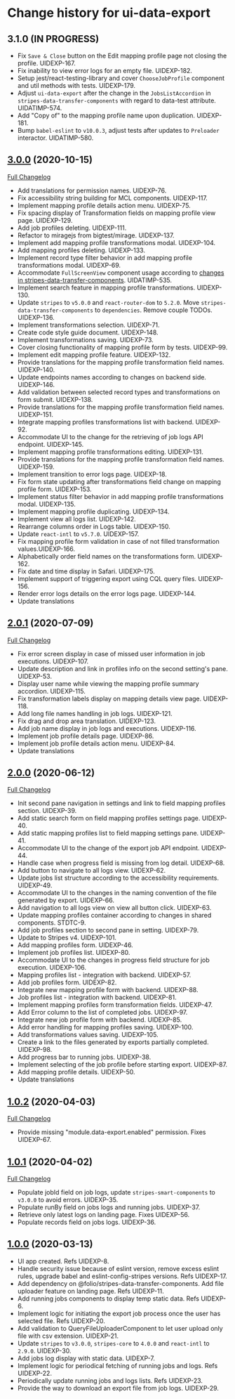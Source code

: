 # Change history for ui-data-export

## 3.1.0 (IN PROGRESS)
* Fix `Save & Close` button on the Edit mapping profile page not closing the profile. UIDEXP-167.
* Fix inability to view error logs for an empty file. UIDEXP-182.
* Setup jest/react-testing-library and cover `ChooseJobProfile` component and util methods with tests. UIDEXP-179.
* Adjust `ui-data-export` after the change in the `JobsListAccordion` in `stripes-data-transfer-components` with regard to data-test attribute. UIDATIMP-574.
* Add "Copy of" to the mapping profile name upon duplication. UIDEXP-181.
* Bump `babel-eslint` to `v10.0.3`, adjust tests after updates to `Preloader` interactor. UIDATIMP-580.

## [3.0.0](https://github.com/folio-org/ui-data-export/tree/v3.0.0) (2020-10-15)
[Full Changelog](https://github.com/folio-org/ui-data-export/tree/v2.0.1...v3.0.0)
* Add translations for permission names. UIDEXP-76.
* Fix accessibility string building for MCL components. UIDEXP-117.
* Implement mapping profile details action menu. UIDEXP-75.
* Fix spacing display of Transformation fields on mapping profile view page. UIDEXP-129.
* Add job profiles deleting. UIDEXP-111.
* Refactor to miragejs from bigtest/mirage. UIDEXP-137.
* Implement add mapping profile transformations modal. UIDEXP-104.
* Add mapping profiles deleting. UIDEXP-133.
* Implement record type filter behavior in add mapping profile transformations modal. UIDEXP-69.
* Accommodate `FullScreenView` component usage according to [changes in stripes-data-transfer-components](https://github.com/folio-org/stripes-data-transfer-components/pull/88/files). UIDATIMP-535.
* Implement search feature in mapping profile transformations. UIDEXP-130.
* Update `stripes` to `v5.0.0` and `react-router-dom` to `5.2.0`. Move `stripes-data-transfer-components` to `dependencies`. Remove couple TODOs. UIDEXP-136.
* Implement transformations selection. UIDEXP-71.
* Create code style guide document. UIDEXP-148.
* Implement transformations saving. UIDEXP-73.
* Cover closing functionality of mapping profile form by tests. UIDEXP-99.
* Implement edit mapping profile feature. UIDEXP-132.
* Provide translations for the mapping profile transformation field names. UIDEXP-140.
* Update endpoints names according to changes on backend side. UIDEXP-146.
* Add validation between selected record types and transformations on form submit. UIDEXP-138.
* Provide translations for the mapping profile transformation field names. UIDEXP-151.
* Integrate mapping profiles transformations list with backend. UIDEXP-92.
* Accommodate UI to the change for the retrieving of job logs API endpoint. UIDEXP-145.
* Implement mapping profile transformations editing. UIDEXP-131.
* Provide translations for the mapping profile transformation field names. UIDEXP-159.
* Implement transition to error logs page. UIDEXP-18.
* Fix form state updating after transformations field change on mapping profile form. UIDEXP-153.
* Implement status filter behavior in add mapping profile transformations modal. UIDEXP-135.
* Implement mapping profile duplicating. UIDEXP-134.
* Implement view all logs list. UIDEXP-142.
* Rearrange columns order in Logs table. UIDEXP-150.
* Update `react-intl` to `v5.7.0`. UIDEXP-157.
* Fix mapping profile form validation in case of not filled transformation values.UIDEXP-166.
* Alphabetically order field names on the transformations form. UIDEXP-162.
* Fix date and time display in Safari. UIDEXP-175.
* Implement support of triggering export using CQL query files. UIDEXP-156.
* Render error logs details on the error logs page. UIDEXP-144.
* Update translations

## [2.0.1](https://github.com/folio-org/ui-data-export/tree/v2.0.1) (2020-07-09)
[Full Changelog](https://github.com/folio-org/ui-data-export/tree/v2.0.0...v2.0.1)
* Fix error screen display in case of missed user information in job executions. UIDEXP-107.
* Update description and link in profiles info on the second setting's pane. UIDEXP-53.
* Display user name while viewing the mapping profile summary accordion. UIDEXP-115.
* Fix transformation labels display on mapping details view page. UIDEXP-118.
* Add long file names handling in job logs. UIDEXP-121.
* Fix drag and drop area translation. UIDEXP-123.
* Add job name display in job logs and executions. UIDEXP-116.
* Implement job profile details page. UIDEXP-86.
* Implement job profile details action menu. UIDEXP-84.
* Update translations

## [2.0.0](https://github.com/folio-org/ui-data-export/tree/v2.0.0) (2020-06-12)
[Full Changelog](https://github.com/folio-org/ui-data-export/tree/v1.0.2...v2.0.0)
* Init second pane navigation in settings and link to field mapping profiles section. UIDEXP-39.
* Add static search form on field mapping profiles settings page. UIDEXP-40.
* Add static mapping profiles list to field mapping settings pane. UIDEXP-41.
* Accommodate UI to the change of the export job API endpoint. UIDEXP-44.
* Handle case when progress field is missing from log detail. UIDEXP-68.
* Add button to navigate to all logs view. UIDEXP-62.
* Update jobs list structure according to the accessibility requirements. UIDEXP-49.
* Accommodate UI to the changes in the naming convention of the file generated by export. UIDEXP-66.
* Add navigation to all logs view on view all button click. UIDEXP-63.
* Update mapping profiles container according to changes in shared components. STDTC-9.
* Add job profiles section to second pane in setting. UIDEXP-79.
* Update to Stripes v4. UIDEXP-101.
* Add mapping profiles form. UIDEXP-46.
* Implement job profiles list. UIDEXP-80.
* Accommodate UI to the changes in progress field structure for job execution. UIDEXP-106.
* Mapping profiles list - integration with backend. UIDEXP-57.
* Add job profiles form. UIDEXP-82.
* Integrate new mapping profile form with backend. UIDEXP-88.
* Job profiles list - integration with backend. UIDEXP-81.
* Implement mapping profiles form transformation fields. UIDEXP-47.
* Add Error column to the list of completed jobs. UIDEXP-97.
* Integrate new job profile form with backend. UIDEXP-85.
* Add error handling for mapping profiles saving. UIDEXP-100.
* Add transformations values saving. UIDEXP-105.
* Create a link to the files generated by exports partially completed. UIDEXP-98.
* Add progress bar to running jobs. UIDEXP-38.
* Implement selecting of the job profile before starting export. UIDEXP-87.
* Add mapping profile details. UIDEXP-50.
* Update translations

## [1.0.2](https://github.com/folio-org/ui-data-export/tree/v1.0.2) (2020-04-03)
[Full Changelog](https://github.com/folio-org/ui-data-export/tree/v1.0.1...v1.0.2)
* Provide missing "module.data-export.enabled" permission. Fixes UIDEXP-67.

## [1.0.1](https://github.com/folio-org/ui-data-export/tree/v1.0.1) (2020-04-02)
[Full Changelog](https://github.com/folio-org/ui-data-export/tree/v1.0.0...v1.0.1)
* Populate jobId field on job logs, update `stripes-smart-components` to `v3.0.0` to avoid errors. UIDEXP-35.
* Populate runBy field on jobs logs and running jobs. UIDEXP-37.
* Retrieve only latest logs on landing page. Fixes UIDEXP-56.
* Populate records field on jobs logs. UIDEXP-36.

## [1.0.0](https://github.com/folio-org/ui-data-export/tree/v1.0.0) (2020-03-13)
* UI app created. Refs UIDEXP-8.
* Handle security issue because of eslint version, remove excess eslint rules, upgrade babel and eslint-config-stripes versions. Refs UIDEXP-17.
* Add dependency on @folio/stripes-data-transfer-components. Add file uploader feature on landing page. Refs UIDEXP-11.
* Add running jobs components to display temp static data. Refs UIDEXP-6.
* Implement logic for initiating the export job process once the user has selected file. Refs UIDEXP-20.
* Add validation to QueryFileUploaderComponent to let user upload only file with csv extension. UIDEXP-21.
* Update `stripes` to `v3.0.0`, `stripes-core` to `4.0.0` and `react-intl` to `2.9.0`. UIDEXP-30.
* Add jobs log display with static data. UIDEXP-7.
* Implement logic for periodical fetching of running jobs and logs. Refs UIDEXP-22.
* Periodically update running jobs and logs lists. Refs UIDEXP-23.
* Provide the way to download an export file from job logs. UIDEXP-29.
